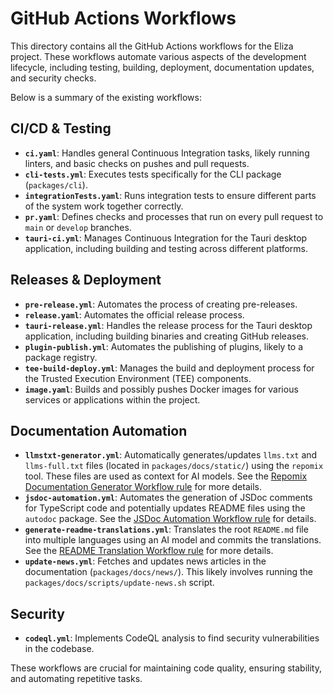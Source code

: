 # GitHub Actions Workflows

This directory contains all the GitHub Actions workflows for the Eliza project. These workflows automate various aspects of the development lifecycle, including testing, building, deployment, documentation updates, and security checks.

Below is a summary of the existing workflows:

## CI/CD & Testing

- **`ci.yaml`**: Handles general Continuous Integration tasks, likely running linters, and basic checks on pushes and pull requests.
- **`cli-tests.yml`**: Executes tests specifically for the CLI package (`packages/cli`).
- **`integrationTests.yaml`**: Runs integration tests to ensure different parts of the system work together correctly.
- **`pr.yaml`**: Defines checks and processes that run on every pull request to `main` or `develop` branches.
- **`tauri-ci.yml`**: Manages Continuous Integration for the Tauri desktop application, including building and testing across different platforms.

## Releases & Deployment

- **`pre-release.yml`**: Automates the process of creating pre-releases.
- **`release.yaml`**: Automates the official release process.
- **`tauri-release.yml`**: Handles the release process for the Tauri desktop application, including building binaries and creating GitHub releases.
- **`plugin-publish.yml`**: Automates the publishing of plugins, likely to a package registry.
- **`tee-build-deploy.yml`**: Manages the build and deployment process for the Trusted Execution Environment (TEE) components.
- **`image.yaml`**: Builds and possibly pushes Docker images for various services or applications within the project.

## Documentation Automation

- **`llmstxt-generator.yml`**: Automatically generates/updates `llms.txt` and `llms-full.txt` files (located in `packages/docs/static/`) using the `repomix` tool. These files are used as context for AI models. See the [Repomix Documentation Generator Workflow rule](.cursor/rules/llmstxt-generator-workflow.mdc) for more details.
- **`jsdoc-automation.yml`**: Automates the generation of JSDoc comments for TypeScript code and potentially updates README files using the `autodoc` package. See the [JSDoc Automation Workflow rule](.cursor/rules/jsdoc-automation-workflow.mdc) for details.
- **`generate-readme-translations.yml`**: Translates the root `README.md` file into multiple languages using an AI model and commits the translations. See the [README Translation Workflow rule](.cursor/rules/readme-translation-workflow.mdc) for more details.
- **`update-news.yml`**: Fetches and updates news articles in the documentation (`packages/docs/news/`). This likely involves running the `packages/docs/scripts/update-news.sh` script.

## Security

- **`codeql.yml`**: Implements CodeQL analysis to find security vulnerabilities in the codebase.

These workflows are crucial for maintaining code quality, ensuring stability, and automating repetitive tasks.
